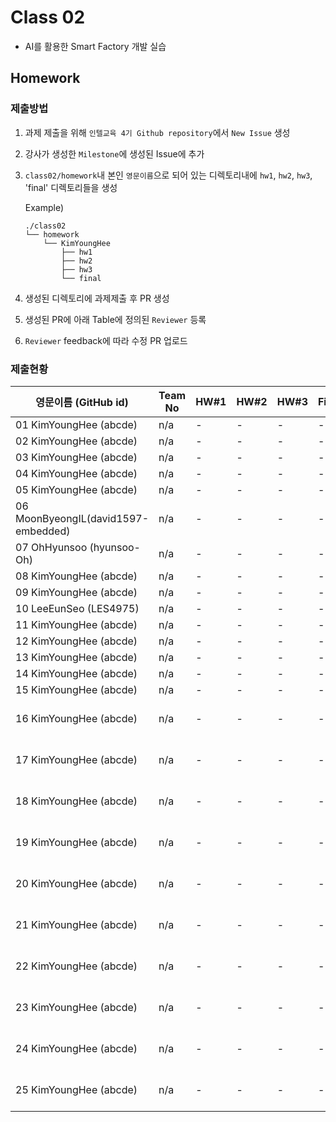 # Class 02

* AI를 활용한 Smart Factory 개발 실습

## Homework

### 제출방법

1. 과제 제출을 위해 `인텔교육 4기 Github repository`에서 `New Issue` 생성

2. 강사가 생성한 `Milestone`에 생성된 Issue에 추가 

3. `class02/homework`내 본인 `영문이름`으로 되어 있는 디렉토리내에 `hw1`, `hw2`, `hw3`, 'final' 디렉토리들을 생성

    Example)
    ```
    ./class02
    └── homework
        └── KimYoungHee
            ├── hw1
            ├── hw2
            ├── hw3
            └── final
    ```

4. 생성된 디렉토리에 과제제출 후 PR 생성

5. 생성된 PR에 아래 Table에 정의된 `Reviewer` 등록

6. `Reviewer` feedback에 따라 수정 PR 업로드

### 제출현황

| 영문이름 (GitHub id)           | Team No | HW#1 | HW#2 | HW#3 | Final | Reviewer |
|-------------------------------|---------|------|------|------|-------|----------|
| 01 KimYoungHee (abcde) | n/a | - | - | - | - | litcoder |
| 02 KimYoungHee (abcde) | n/a | - | - | - | - | litcoder |
| 03 KimYoungHee (abcde) | n/a | - | - | - | - | litcoder |
| 04 KimYoungHee (abcde) | n/a | - | - | - | - | litcoder |
| 05 KimYoungHee (abcde) | n/a | - | - | - | - | litcoder |
| 06 MoonByeongIL(david1597-embedded) | n/a | - | - | - | - | litcoder |
| 07 OhHyunsoo (hyunsoo-Oh) | n/a | - | - | - | - | litcoder |
| 08 KimYoungHee (abcde) | n/a | - | - | - | - | litcoder |
| 09 KimYoungHee (abcde) | n/a | - | - | - | - | litcoder |
| 10 LeeEunSeo (LES4975) | n/a | - | - | - | - | litcoder |
| 11 KimYoungHee (abcde) | n/a | - | - | - | - | litcoder |
| 12 KimYoungHee (abcde) | n/a | - | - | - | - | litcoder |
| 13 KimYoungHee (abcde) | n/a | - | - | - | - | litcoder |
| 14 KimYoungHee (abcde) | n/a | - | - | - | - | litcoder |
| 15 KimYoungHee (abcde) | n/a | - | - | - | - | litcoder |
| 16 KimYoungHee (abcde) | n/a | - | - | - | - | jerry-jaeseong-lee |
| 17 KimYoungHee (abcde) | n/a | - | - | - | - | jerry-jaeseong-lee |
| 18 KimYoungHee (abcde) | n/a | - | - | - | - | jerry-jaeseong-lee |
| 19 KimYoungHee (abcde) | n/a | - | - | - | - | jerry-jaeseong-lee |
| 20 KimYoungHee (abcde) | n/a | - | - | - | - | jerry-jaeseong-lee |
| 21 KimYoungHee (abcde) | n/a | - | - | - | - | jerry-jaeseong-lee |
| 22 KimYoungHee (abcde) | n/a | - | - | - | - | jerry-jaeseong-lee |
| 23 KimYoungHee (abcde) | n/a | - | - | - | - | jerry-jaeseong-lee |
| 24 KimYoungHee (abcde) | n/a | - | - | - | - | jerry-jaeseong-lee |
| 25 KimYoungHee (abcde) | n/a | - | - | - | - | jerry-jaeseong-lee |
